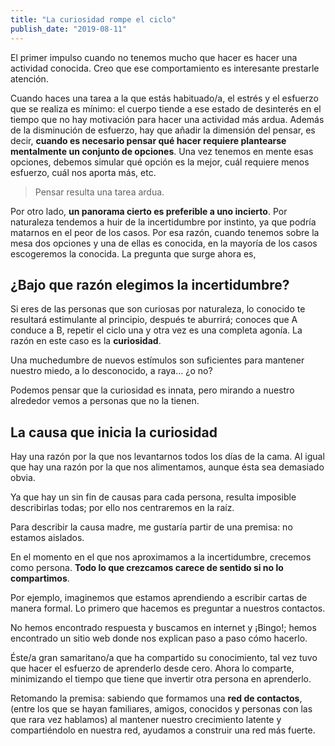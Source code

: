 ```yaml
---
title: "La curiosidad rompe el ciclo"
publish_date: "2019-08-11"
---
```


El primer impulso cuando no tenemos mucho que hacer es hacer una actividad conocida. Creo que ese comportamiento es interesante prestarle atención.

Cuando haces una tarea a la que estás habituado/a, el estrés y el esfuerzo que se realiza es mínimo: el cuerpo tiende a ese estado de desinterés en el tiempo que no hay motivación para hacer una actividad más ardua. Además de la disminución de esfuerzo, hay que añadir la dimensión del pensar, es decir, **cuando es necesario pensar qué hacer requiere plantearse mentalmente un conjunto de opciones**. Una vez tenemos en mente esas opciones, debemos simular qué opción es la mejor, cuál requiere menos esfuerzo, cuál nos aporta más, etc.

> Pensar resulta una tarea ardua.

Por otro lado, **un panorama cierto es preferible a uno incierto**. Por naturaleza tendemos a huir de la incertidumbre por instinto, ya que podría matarnos en el peor de los casos. Por esa razón, cuando tenemos sobre la mesa dos opciones y una de ellas es conocida, en la mayoría de los casos escogeremos la conocida. La pregunta que surge ahora es, 

## ¿Bajo que razón elegimos la incertidumbre?

Si eres de las personas que son curiosas por naturaleza, lo conocido te resultará estimulante al principio, después te aburrirá; conoces que A conduce a B, repetir el ciclo una y otra vez es una completa agonía. La razón en este caso es la **curiosidad**.

Una muchedumbre de nuevos estímulos son suficientes para mantener nuestro miedo, a lo desconocido, a raya… ¿o no?

Podemos pensar que la curiosidad es innata, pero mirando a nuestro alrededor vemos a personas que no la tienen.

## La causa que inicia la curiosidad

Hay una razón por la que nos levantarnos todos los días de la cama. Al igual que hay una razón por la que nos alimentamos, aunque ésta sea demasiado obvia.

Ya que hay un sin fin de causas para cada persona, resulta imposible describirlas todas; por ello nos centraremos en la raíz. 

Para describir la causa madre, me gustaría partir de una premisa: no estamos aislados.

En el momento en el que nos aproximamos a la incertidumbre, crecemos como persona. **Todo lo que crezcamos carece de sentido si no lo compartimos**.

Por ejemplo, imaginemos que estamos aprendiendo a escribir cartas de manera formal. Lo primero que hacemos es preguntar a nuestros contactos. 

No hemos encontrado respuesta y buscamos en internet y ¡Bingo!; hemos encontrado un sitio web donde nos explican paso a paso cómo hacerlo.

Éste/a gran samaritano/a que ha compartido su conocimiento, tal vez tuvo que hacer el esfuerzo de aprenderlo desde cero. Ahora lo comparte, minimizando el tiempo que tiene que invertir otra persona en aprenderlo.

Retomando la premisa: sabiendo que formamos una **red de contactos**, (entre los que se hayan familiares, amigos, conocidos y personas con las que rara vez hablamos) al mantener nuestro crecimiento latente y compartiéndolo en nuestra red, ayudamos a construir una red más fuerte. 